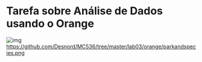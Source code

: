 # Tarefa sobre Análise de Dados usando o Orange
![img](https://github.com/Desnord/MC536/tree/master/lab03/images/workflow.png)
https://github.com/Desnord/MC536/tree/master/lab03/orange/parkandspecies.png
